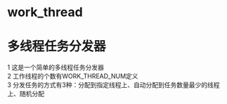 # work_thread
# 多线程任务分发器  
1 这是一个简单的多线程任务分发器  
2 工作线程的个数有WORK_THREAD_NUM定义  
3 分发任务的方式有3种：分配到指定线程上、自动分配到任务数量最少的线程上、随机分配  
